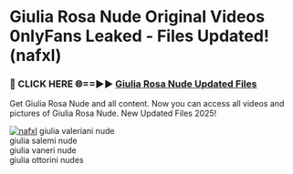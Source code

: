 # Giulia Rosa Nude Original Videos 0nlyFans Leaked - Files Updated! (nafxl)

<h3>🔴 CLICK HERE 🌐==►► <a href="https://tinyurl.com/5h6xmrr3" rel="nofollow">Giulia Rosa Nude Updated Files</a></h3>

Get Giulia Rosa Nude and all content. Now you can access all videos and pictures of Giulia Rosa Nude. New Updated Files 2025!

[![nafxl](https://i.imgur.com/KVD873Z.gif)](https://tinyurl.com/5h6xmrr3)
giulia valeriani nude<br>
giulia salemi nude<br>
giulia vaneri nude<br>
giulia ottorini nudes
